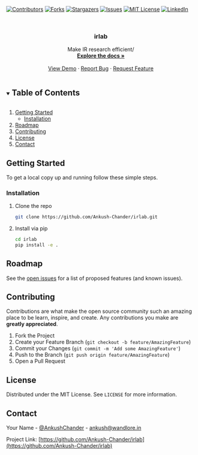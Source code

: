 <!--
*** Thanks for checking out the Best-README-Template. If you have a suggestion
*** that would make this better, please fork the repo and create a pull request
*** or simply open an issue with the tag "enhancement".
*** Thanks again! Now go create something AMAZING! :D
***
***
***
-->



<!-- PROJECT SHIELDS -->
<!--
*** I'm using markdown "reference style" links for readability.
*** Reference links are enclosed in brackets [ ] instead of parentheses ( ).
*** See the bottom of this document for the declaration of the reference variables
*** for contributors-url, forks-url, etc. This is an optional, concise syntax you may use.
*** https://www.markdownguide.org/basic-syntax/#reference-style-links
-->
[![Contributors][contributors-shield]][contributors-url]
[![Forks][forks-shield]][forks-url]
[![Stargazers][stars-shield]][stars-url]
[![Issues][issues-shield]][issues-url]
[![MIT License][license-shield]][license-url]
[![LinkedIn][linkedin-shield]][linkedin-url]



<!-- PROJECT LOGO -->
<br />
<p align="center">
<!--   <a href="https://github.com/Ankush-Chander/irlab">
    <img src="images/logo.png" alt="Logo" width="80" height="80">
  </a> -->

  <h3 align="center">irlab</h3>

  <p align="center">
    Make IR research efficient/
    <br />
    <a href="https://github.com/Ankush-Chander/irlab"><strong>Explore the docs »</strong></a>
    <br />
    <br />
    <a href="https://github.com/Ankush-Chander/irlab">View Demo</a>
    ·
    <a href="https://github.com/Ankush-Chander/irlab/issues">Report Bug</a>
    ·
    <a href="https://github.com/Ankush-Chander/irlab/issues">Request Feature</a>
  </p>
</p>



<!-- TABLE OF CONTENTS -->
<details open="open">
  <summary><h2 style="display: inline-block">Table of Contents</h2></summary>
   <ol>
<!--    <li>
      <a href="#about-the-project">About The Project</a>
      <ul>
        <li><a href="#built-with">Built With</a></li>
      </ul>
    </li> -->
    <li>
      <a href="#getting-started">Getting Started</a>
      <ul>
<!--         <li><a href="#prerequisites">Prerequisites</a></li> -->
        <li><a href="#installation">Installation</a></li>
      </ul>
    </li>
<!--     <li><a href="#usage">Usage</a></li> -->
    <li><a href="#roadmap">Roadmap</a></li>
    <li><a href="#contributing">Contributing</a></li>
    <li><a href="#license">License</a></li>
    <li><a href="#contact">Contact</a></li>
<!--     <li><a href="#acknowledgements">Acknowledgements</a></li> -->
  </ol>
</details>



<!-- ABOUT THE PROJECT
## About The Project
[![Product Name Screen Shot][product-screenshot]](https://example.com)
-->

<!--
**### Built With
*** []()
** * []()
** * []()
-->


<!-- GETTING STARTED -->
## Getting Started

To get a local copy up and running follow these simple steps.

<!--
### Prerequisites
This is an example of how to list things you need to use the software and how to install them.
* npm
  ```sh
  npm install npm@latest -g
  ```
-->

### Installation

1. Clone the repo
   ```sh
   git clone https://github.com/Ankush-Chander/irlab.git
   ```
2. Install via pip
   ```sh
   cd irlab
   pip install -e .
   ```



<!-- USAGE EXAMPLES 
## Usage
Use this space to show useful examples of how a project can be used. Additional screenshots, code examples and demos work well in this space. You may also link to more resources.
_For more examples, please refer to the [Documentation](https://example.com)_
-->


<!-- ROADMAP -->
## Roadmap

See the [open issues](https://github.com/Ankush-Chander/irlab/issues) for a list of proposed features (and known issues).



<!-- CONTRIBUTING -->
## Contributing

Contributions are what make the open source community such an amazing place to be learn, inspire, and create. Any contributions you make are **greatly appreciated**.

1. Fork the Project
2. Create your Feature Branch (`git checkout -b feature/AmazingFeature`)
3. Commit your Changes (`git commit -m 'Add some AmazingFeature'`)
4. Push to the Branch (`git push origin feature/AmazingFeature`)
5. Open a Pull Request



<!-- LICENSE -->
## License

Distributed under the MIT License. See `LICENSE` for more information.



<!-- CONTACT -->
## Contact

Your Name - [@AnkushChander](https://twitter.com/AnkushChander) - ankush@wandlore.in

Project Link: [https://github.com/Ankush-Chander/irlab](https://github.com/Ankush-Chander/irlab)



<!-- ACKNOWLEDGEMENTS 
## Acknowledgements
* []()
* []()
* []()
-->




<!-- MARKDOWN LINKS & IMAGES -->
<!-- https://www.markdownguide.org/basic-syntax/#reference-style-links -->
[contributors-shield]: https://img.shields.io/github/contributors/Ankush-Chander/irlab.svg?style=for-the-badge
[contributors-url]: https://github.com/Ankush-Chander/irlab/graphs/contributors
[forks-shield]: https://img.shields.io/github/forks/Ankush-Chander/irlab.svg?style=for-the-badge
[forks-url]: https://github.com/Ankush-Chander/irlab/network/members
[stars-shield]: https://img.shields.io/github/stars/Ankush-Chander/irlab.svg?style=for-the-badge
[stars-url]: https://github.com/Ankush-Chander/irlab/stargazers
[issues-shield]: https://img.shields.io/github/issues/Ankush-Chander/irlab.svg?style=for-the-badge
[issues-url]: https://github.com/Ankush-Chander/irlab/issues
[license-shield]: https://img.shields.io/github/license/Ankush-Chander/irlab.svg?style=for-the-badge
[license-url]: https://github.com/Ankush-Chander/irlab/blob/master/LICENSE.txt
[linkedin-shield]: https://img.shields.io/badge/-LinkedIn-black.svg?style=for-the-badge&logo=linkedin&colorB=555
[linkedin-url]: https://linkedin.com/in/Ankush-Chander
